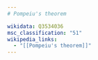```yaml
---
# Pompeiu's theorem

wikidata: Q3534036
msc_classification: "51"
wikipedia_links:
  - "[[Pompeiu's theorem]]"
---
```

